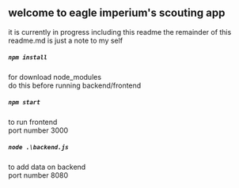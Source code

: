 ## welcome to eagle imperium's scouting app

it is currently in progress including this readme
the remainder of this readme.md is just a note to my self


##### `npm install`
for download node_modules<br />
do this before running backend/frontend

##### `npm start`
to run frontend<br />
port number 3000

##### `node .\backend.js`
to add data on backend<br />
port number 8080
